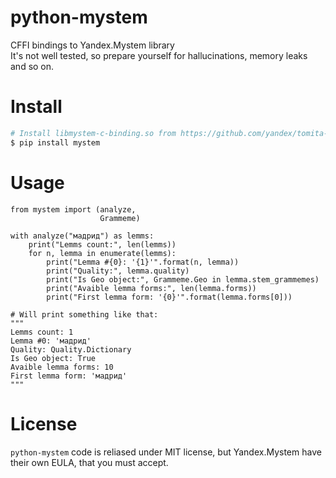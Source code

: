 # python-mystem
CFFI bindings to Yandex.Mystem library  
It's not well tested, so prepare yourself for hallucinations, memory leaks and so on.

# Install

```bash
# Install libmystem-c-binding.so from https://github.com/yandex/tomita-parser/releases/tag/v1.0
$ pip install mystem
```

# Usage
```
from mystem import (analyze,
                    Grammeme)

with analyze("мадрид") as lemms:
    print("Lemms count:", len(lemms))
    for n, lemma in enumerate(lemms):
        print("Lemma #{0}: '{1}'".format(n, lemma))
        print("Quality:", lemma.quality)
        print("Is Geo object:", Grammeme.Geo in lemma.stem_grammemes)
        print("Avaible lemma forms:", len(lemma.forms))
        print("First lemma form: '{0}'".format(lemma.forms[0]))

# Will print something like that:
"""
Lemms count: 1
Lemma #0: 'мадрид'
Quality: Quality.Dictionary
Is Geo object: True
Avaible lemma forms: 10
First lemma form: 'мадрид'
"""

```

# License
`python-mystem` code is reliased under MIT license, but Yandex.Mystem have their own EULA, that you must accept.
